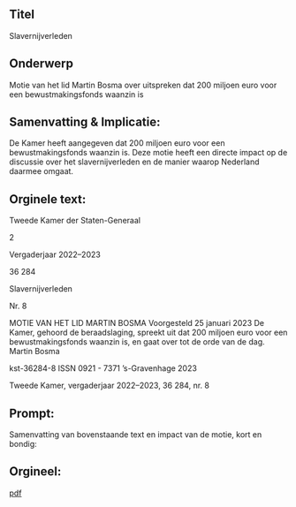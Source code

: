 ## Titel
Slavernijverleden
## Onderwerp
Motie van het lid Martin Bosma over uitspreken dat 200 miljoen euro voor een bewustmakingsfonds waanzin is 
## Samenvatting & Implicatie:

De Kamer heeft aangegeven dat 200 miljoen euro voor een bewustmakingsfonds waanzin is. Deze motie heeft een directe impact op de discussie over het slavernijverleden en de manier waarop Nederland daarmee omgaat.
## Orginele text:


Tweede Kamer der Staten-Generaal

2

Vergaderjaar 2022–2023

36 284

Slavernijverleden

Nr. 8

MOTIE VAN HET LID MARTIN BOSMA
Voorgesteld 25 januari 2023
De Kamer,
gehoord de beraadslaging,
spreekt uit dat 200 miljoen euro voor een bewustmakingsfonds waanzin
is,
en gaat over tot de orde van de dag.
Martin Bosma

kst-36284-8
ISSN 0921 - 7371
’s-Gravenhage 2023

Tweede Kamer, vergaderjaar 2022–2023, 36 284, nr. 8


## Prompt:
Samenvatting van bovenstaande text en impact van de motie, kort en bondig:

## Orgineel:
[pdf](https://gegevensmagazijn.tweedekamer.nl/OData/v4/2.0/Document(26bfd8ee-4dcd-470c-9b0c-40c77590a0e2)/resource)
